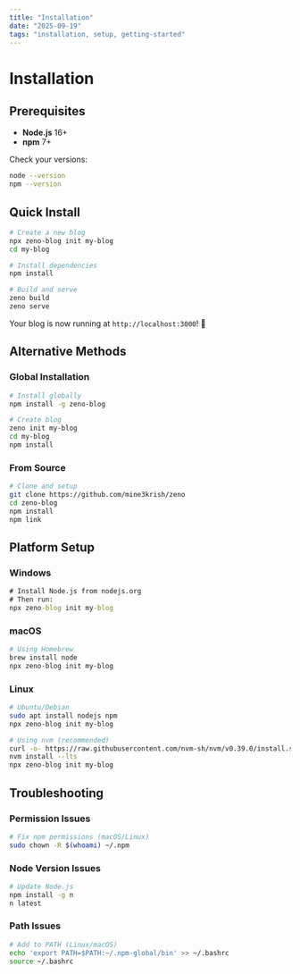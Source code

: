 ```yaml
---
title: "Installation"
date: "2025-09-19"
tags: "installation, setup, getting-started"
---
```


# Installation

## Prerequisites

- **Node.js** 16+ 
- **npm** 7+

Check your versions:
```bash
node --version
npm --version
```

## Quick Install

```bash
# Create a new blog
npx zeno-blog init my-blog
cd my-blog

# Install dependencies
npm install

# Build and serve
zeno build
zeno serve
```

Your blog is now running at `http://localhost:3000`! 🎉

## Alternative Methods

### Global Installation
```bash
# Install globally
npm install -g zeno-blog

# Create blog
zeno init my-blog
cd my-blog
npm install
```

### From Source
```bash
# Clone and setup
git clone https://github.com/mine3krish/zeno
cd zeno-blog
npm install
npm link
```

## Platform Setup

### Windows
```cmd
# Install Node.js from nodejs.org
# Then run:
npx zeno-blog init my-blog
```

### macOS
```bash
# Using Homebrew
brew install node
npx zeno-blog init my-blog
```

### Linux
```bash
# Ubuntu/Debian
sudo apt install nodejs npm
npx zeno-blog init my-blog

# Using nvm (recommended)
curl -o- https://raw.githubusercontent.com/nvm-sh/nvm/v0.39.0/install.sh | bash
nvm install --lts
npx zeno-blog init my-blog
```

## Troubleshooting

### Permission Issues
```bash
# Fix npm permissions (macOS/Linux)
sudo chown -R $(whoami) ~/.npm
```

### Node Version Issues
```bash
# Update Node.js
npm install -g n
n latest
```

### Path Issues
```bash
# Add to PATH (Linux/macOS)
echo 'export PATH=$PATH:~/.npm-global/bin' >> ~/.bashrc
source ~/.bashrc
```